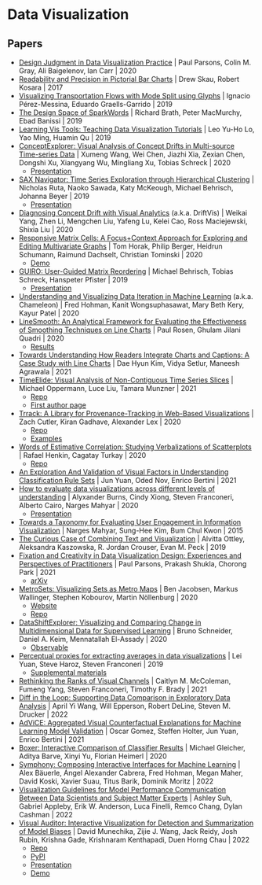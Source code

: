 # Data Visualization

## Papers

- [Design Judgment in Data Visualization Practice](https://arxiv.org/abs/2009.02628) | Paul Parsons, Colin M. Gray, Ali Baigelenov, Ian Carr | 2020
- [Readability and Precision in Pictorial Bar Charts](https://kosara.net/publications/Skau-EuroVis-2017.html) | Drew Skau, Robert Kosara | 2017
- [Visualizing Transportation Flows with Mode Split using Glyphs](https://diglib.eg.org/handle/10.2312/evs20191165) | Ignacio Pérez-Messina, Eduardo Graells-Garrido | 2019
- [The Design Space of SparkWords](https://diglib.eg.org/handle/10.2312/evs20191182) | Richard Brath, Peter MacMurchy, Ebad Banissi | 2019
- [Learning Vis Tools: Teaching Data Visualization Tutorials](https://arxiv.org/abs/1907.08796) | Leo Yu-Ho Lo, Yao Ming, Huamin Qu | 2019
- [ConceptExplorer: Visual Analysis of Concept Drifts in Multi-source Time-series Data](https://arxiv.org/abs/2007.15272) | Xumeng Wang, Wei Chen, Jiazhi Xia, Zexian Chen, Dongshi Xu, Xiangyang Wu, Mingliang Xu, Tobias Schreck | 2020
  - [Presentation](https://youtu.be/BtxxhKdO6Ms?t=5839)
- [SAX Navigator: Time Series Exploration through Hierarchical Clustering](https://vcg.seas.harvard.edu/publications/saxnavigator) | Nicholas Ruta, Naoko Sawada, Katy McKeough, Michael Behrisch, Johanna Beyer | 2019
  - [Presentation](https://youtu.be/tgbefUOYWUY)
- [Diagnosing Concept Drift with Visual Analytics](https://arxiv.org/abs/2007.14372) (a.k.a. DriftVis) | Weikai Yang, Zhen Li, Mengchen Liu, Yafeng Lu, Kelei Cao, Ross Maciejewski, Shixia Liu | 2020
- [Responsive Matrix Cells: A Focus+Context Approach for Exploring and Editing Multivariate Graphs](https://arxiv.org/abs/2009.03385) | Tom Horak, Philip Berger, Heidrun Schumann, Raimund Dachselt, Christian Tominski | 2020
  - [Demo](https://vcg.informatik.uni-rostock.de/~ct/software/RMC/)
- [GUIRO: User-Guided Matrix Reordering](https://vcg.seas.harvard.edu/publications/guiro-user-guided-matrix-reordering) | Michael Behrisch, Tobias Schreck, Hanspeter Pfister | 2019
  - [Presentation](https://youtu.be/kJ74LK4jvLM)
- [Understanding and Visualizing Data Iteration in Machine Learning](https://fredhohman.com/papers/chameleon) (a.k.a. Chameleon) | Fred Hohman, Kanit Wongsuphasawat, Mary Beth Kery, Kayur Patel | 2020
- [LineSmooth: An Analytical Framework for Evaluating the Effectiveness of Smoothing Techniques on Line Charts](https://arxiv.org/abs/2007.13882) | Paul Rosen, Ghulam Jilani Quadri | 2020
  - [Results](https://usfdatavisualization.github.io/LineSmoothDemo/)
- [Towards Understanding How Readers Integrate Charts and Captions: A Case Study with Line Charts](https://research.tableau.com/paper/towards-understanding-how-readers-integrate-charts-and-captions-case-study-line-charts) | Dae Hyun Kim, Vidya Setlur, Maneesh Agrawala | 2021
- [TimeElide: Visual Analysis of Non-Contiguous Time Series Slices](https://osf.io/yqvmf/) | Michael Oppermann, Luce Liu, Tamara Munzner | 2021
  - [Repo](https://github.com/UBC-InfoVis/time-elide)
  - [First author page](https://michaeloppermann.com/work/time-elide)
- [Trrack: A Library for Provenance-Tracking in Web-Based Visualizations](https://vdl.sci.utah.edu/publications/2020_visshort_trrack/) | Zach Cutler, Kiran Gadhave, Alexander Lex | 2020
  - [Repo](https://github.com/visdesignlab/trrack)
  - [Examples](http://vdl.sci.utah.edu/trrack-examples/)
- [Words of Estimative Correlation: Studying Verbalizations of Scatterplots](https://arxiv.org/abs/1911.12793) | Rafael Henkin, Cagatay Turkay | 2020
  - [Repo](https://github.com/nlvis/wec)
- [An Exploration And Validation of Visual Factors in Understanding Classification Rule Sets](https://arxiv.org/abs/2109.09160) | Jun Yuan, Oded Nov, Enrico Bertini | 2021
- [How to evaluate data visualizations across different levels of understanding](https://arxiv.org/abs/2009.01747) | Alyxander Burns, Cindy Xiong, Steven Franconeri, Alberto Cairo, Narges Mahyar | 2020
  - [Presentation](https://youtu.be/yoQoNCQoL_k?t=988)
- [Towards a Taxonomy for Evaluating User Engagement in Information Visualization](https://www.vis4me.com/personalvis15/papers/mahyar.pdf) | Narges Mahyar, Sung-Hee Kim, Bum Chul Kwon | 2015
- [The Curious Case of Combining Text and Visualization](https://diglib.eg.org/handle/10.2312/evs20191181) | Alvitta Ottley, Aleksandra Kaszowska, R. Jordan Crouser, Evan M. Peck | 2019
- [Fixation and Creativity in Data Visualization Design: Experiences and Perspectives of Practitioners](https://www.dvclab.net/wp-content/uploads/2021/08/Parsonsetal_Fixation_VIS_short_paper-preprint.pdf) | Paul Parsons, Prakash Shukla, Chorong Park | 2021
  - [arXiv](https://arxiv.org/abs/2108.06451)
- [MetroSets: Visualizing Sets as Metro Maps](https://arxiv.org/abs/2008.09367) | Ben Jacobsen, Markus Wallinger, Stephen Kobourov, Martin Nöllenburg | 2020
  - [Website](https://metrosets.ac.tuwien.ac.at/)
  - [Repo](https://osf.io/nvd8e/)
- [DataShiftExplorer: Visualizing and Comparing Change in Multidimensional Data for Supervised Learning](https://el-assady.com/publication/sc-ke-el-20/) | Bruno Schneider, Daniel A. Keim, Mennatallah El-Assady | 2020
  - [Observable](https://observablehq.com/d/589ea6bbf0564a88)
- [Perceptual proxies for extracting averages in data visualizations](https://link.springer.com/article/10.3758/s13423-018-1525-7) | Lei Yuan, Steve Haroz, Steven Franconeri | 2019
  - [Supplemental materials](https://osf.io/vhgdn/)
- [Rethinking the Ranks of Visual Channels](https://arxiv.org/abs/2107.11367) | Caitlyn M. McColeman, Fumeng Yang, Steven Franconeri, Timothy F. Brady | 2021
- [Diff in the Loop: Supporting Data Comparison in Exploratory Data Analysis](https://dig.cmu.edu/publications/2022-ditl.html) | April Yi Wang, Will Epperson, Robert DeLine, Steven M. Drucker | 2022
- [AdViCE: Aggregated Visual Counterfactual Explanations for Machine Learning Model Validation](https://arxiv.org/abs/2109.05629) | Oscar Gomez, Steffen Holter, Jun Yuan, Enrico Bertini | 2021
- [Boxer: Interactive Comparison of Classifier Results](https://graphics.cs.wisc.edu/Papers/2020/GBYH20/) | Michael Gleicher, Aditya Barve, Xinyi Yu, Florian Heimerl | 2020
- [Symphony: Composing Interactive Interfaces for Machine Learning](https://dig.cmu.edu/publications/2022-symphony.html) | Alex Bäuerle, Ángel Alexander Cabrera, Fred Hohman, Megan Maher, David Koski, Xavier Suau, Titus Barik, Dominik Moritz | 2022
- [Visualization Guidelines for Model Performance Communication Between Data Scientists and Subject Matter Experts](https://arxiv.org/abs/2205.05749) | Ashley Suh, Gabriel Appleby, Erik W. Anderson, Luca Finelli, Remco Chang, Dylan Cashman | 2022
- [Visual Auditor: Interactive Visualization for Detection and Summarization of Model Biases](https://arxiv.org/abs/2206.12540) | David Munechika, Zijie J. Wang, Jack Reidy, Josh Rubin, Krishna Gade, Krishnaram Kenthapadi, Duen Horng Chau | 2022
  - [Repo](https://github.com/poloclub/visual-auditor)
  - [PyPI](https://pypi.org/project/visual_auditor/)
  - [Presentation](https://youtu.be/ZGCVtu2fcbc)
  - [Demo](https://visual-auditor.surge.sh/)

